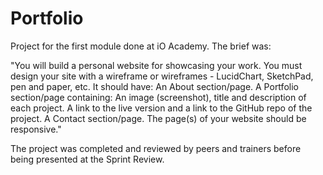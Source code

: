 # Portfolio

Project for the first module done at iO Academy.
The brief was:

"You will build a personal website for showcasing your work.
You must design your site with a wireframe or wireframes - LucidChart, SketchPad, pen and paper, etc.
It should have:
An About section/page.
A Portfolio section/page containing:
An image (screenshot), title and description of each project.
A link to the live version and a link to the GitHub repo of the project.
A Contact section/page.
The page(s) of your website should be responsive."

The project was completed and reviewed by peers and trainers before being presented at the Sprint Review.
